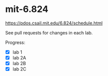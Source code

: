 # mit-6.824
https://pdos.csail.mit.edu/6.824/schedule.html

See pull requests for changes in each lab. 

Progress:
- [x] lab 1
- [x] lab 2A
- [x] lab 2B
- [x] lab 2C
